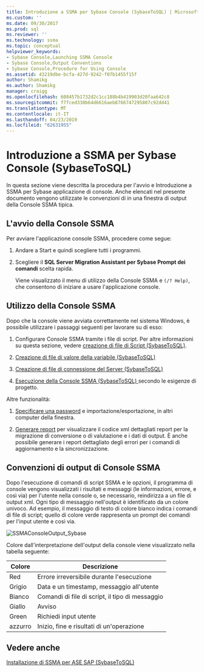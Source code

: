 ```yaml
---
title: Introduzione a SSMA per Sybase Console (SybaseToSQL) | Microsoft Docs
ms.custom: ''
ms.date: 09/30/2017
ms.prod: sql
ms.reviewer: ''
ms.technology: ssma
ms.topic: conceptual
helpviewer_keywords:
- Sybase Console,Launching SSMA Console
- Sybase Console,Output Conventions
- Sybase Console,Procedure for Using Console
ms.assetid: 43219dbe-bcfa-427d-9242-f07b1455f15f
author: Shamikg
ms.author: Shamikg
manager: craigg
ms.openlocfilehash: 608457b1732d2c1cc188b4b419903d20faa642c8
ms.sourcegitcommit: f7fced330b64d6616aeb8766747295807c92dd41
ms.translationtype: MT
ms.contentlocale: it-IT
ms.lasthandoff: 04/23/2019
ms.locfileid: "62631955"
---
```

# <a name="getting-started-with-the-ssma-for-sybase-console-sybasetosql"></a>Introduzione a SSMA per Sybase Console (SybaseToSQL)
In questa sezione viene descritta la procedura per l'avvio e Introduzione a SSMA per Sybase applicazione di console. Anche elencati nel presente documento vengono utilizzate le convenzioni di in una finestra di output della Console SSMA tipica.  
  
## <a name="launching-the-ssma-console"></a>L'avvio della Console SSMA  
Per avviare l'applicazione console SSMA, procedere come segue:  
  
1.  Andare a Start e quindi scegliere tutti i programmi.  
  
2.  Scegliere il **SQL Server Migration Assistant per Sybase Prompt dei comandi** scelta rapida.  
  
    Viene visualizzato il menu di utilizzo della Console SSMA e `(/? Help)`, che consentono di iniziare a usare l'applicazione console.  
  
## <a name="using-the-ssma-console"></a>Utilizzo della Console SSMA  
Dopo che la console viene avviata correttamente nel sistema Windows, è possibile utilizzare i passaggi seguenti per lavorare su di esso:  
  
1.  Configurare Console SSMA tramite i file di script. Per altre informazioni su questa sezione, vedere [creazione di file di Script &#40;SybaseToSQL&#41;](../../ssma/sybase/creating-script-files-sybasetosql.md).  
  
2.  [Creazione di file di valore della variabile &#40;SybaseToSQL&#41;](../../ssma/sybase/creating-variable-value-files-sybasetosql.md)  
  
3.  [Creazione di file di connessione del Server &#40;SybaseToSQL&#41;](../../ssma/sybase/creating-the-server-connection-files-sybasetosql.md)  
  
4.  [Esecuzione della Console SSMA &#40;SybaseToSQL&#41; ](../../ssma/sybase/executing-the-ssma-console-sybasetosql.md) secondo le esigenze di progetto. 
  
Altre funzionalità:  
  
1.  [Specificare una password](managing-passwords-sybasetosql.md) e importazione/esportazione, in altri computer della finestra.  
  
2.  [Generare report](generating-reports-sybasetosql.md) per visualizzare il codice xml dettagliati report per la migrazione di conversione o di valutazione e i dati di output. È anche possibile generare i report dettagliato degli errori per i comandi di aggiornamento e la sincronizzazione.  
  
## <a name="ssma-console-output-conventions"></a>Convenzioni di output di Console SSMA  
Dopo l'esecuzione di comandi di script SSMA e le opzioni, il programma di console vengono visualizzati i risultati e messaggi (le informazioni, errore, e così via) per l'utente nella console o, se necessario, reindirizza a un file di output xml. Ogni tipo di messaggio nell'output è identificato da un colore univoco. Ad esempio, il messaggio di testo di colore bianco indica i comandi di file di script; quello di colore verde rappresenta un prompt dei comandi per l'input utente e così via.  
  
![SSMAConsoleOutput_Sybase](../../ssma/sybase/media/ssmaconsoleoutput_sybase.JPG "SSMAConsoleOutput_Sybase")  
  
Colore dall'interpretazione dell'output della console viene visualizzato nella tabella seguente:  
  
|Colore|Descrizione|  
|---------|---------------|  
|Red|Errore irreversibile durante l'esecuzione|  
|Grigio|Data e un timestamp, messaggio all'utente|  
|Bianco|Comandi di file di script, il tipo di messaggio|  
|Giallo|Avviso|  
|Green|Richiedi input utente|  
|azzurro|Inizio, fine e risultati di un'operazione|  
  
## <a name="see-also"></a>Vedere anche  
[Installazione di SSMA per ASE SAP &#40;SybaseToSQL&#41;](../../ssma/sybase/installing-ssma-for-sybase-sybasetosql.md)  
